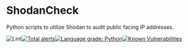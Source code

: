 # ShodanCheck
Python scripts to utilize Shodan to audit public facing IP addresses.

![Lint](https://github.com/bentleygd/ShodanCheck/workflows/Lint/badge.svg)[![Total alerts](https://img.shields.io/lgtm/alerts/g/bentleygd/ShodanCheck.svg?logo=lgtm&logoWidth=18)](https://lgtm.com/projects/g/bentleygd/ShodanCheck/alerts/)[![Language grade: Python](https://img.shields.io/lgtm/grade/python/g/bentleygd/ShodanCheck.svg?logo=lgtm&logoWidth=18)](https://lgtm.com/projects/g/bentleygd/ShodanCheck/context:python)[![Known Vulnerabilities](https://snyk.io/test/github/bentleygd/ShodanCheck/badge.svg?targetFile=requirements.txt)](https://snyk.io/test/github/bentleygd/ShodanCheck?targetFile=requirements.txt)